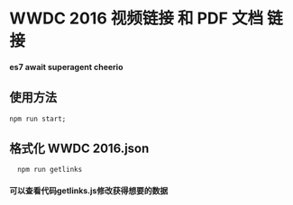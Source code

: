
# WWDC 2016 视频链接 和 PDF 文档 链接

#### es7 await superagent cheerio

## 使用方法
    npm run start;

## 格式化 WWDC 2016.json
      npm run getlinks

  #### 可以查看代码getlinks.js修改获得想要的数据
